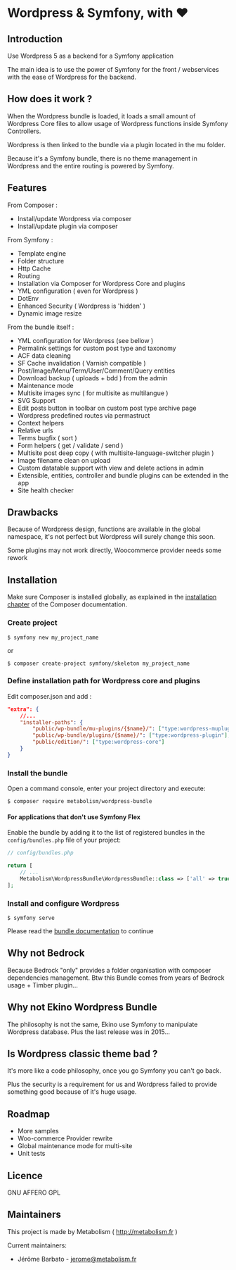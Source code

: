 # Wordpress & Symfony, with ♥

## Introduction

Use Wordpress 5 as a backend for a Symfony application

The main idea is to use the power of Symfony for the front / webservices with the ease of Wordpress for the backend.


## How does it work ?

When the Wordpress bundle is loaded, it loads a small amount of Wordpress Core files to allow usage of Wordpress functions 
inside Symfony Controllers.

Wordpress is then linked to the bundle via a plugin located in the mu folder.

Because it's a Symfony bundle, there is no theme management in Wordpress and the entire routing is powered by Symfony.


## Features

From Composer :
* Install/update Wordpress via composer
* Install/update plugin via composer

From Symfony :
* Template engine
* Folder structure
* Http Cache
* Routing
* Installation via Composer for Wordpress Core and plugins
* YML configuration ( even for Wordpress )
* DotEnv
* Enhanced Security ( Wordpress is 'hidden' )
* Dynamic image resize

From the bundle itself :
* YML configuration for Wordpress (see bellow )
* Permalink settings for custom post type and taxonomy
* ACF data cleaning
* SF Cache invalidation ( Varnish compatible )
* Post/Image/Menu/Term/User/Comment/Query entities
* Download backup ( uploads + bdd ) from the admin
* Maintenance mode
* Multisite images sync ( for multisite as multilangue )
* SVG Support
* Edit posts button in toolbar on custom post type archive page
* Wordpress predefined routes via permastruct
* Context helpers
* Relative urls
* Terms bugfix ( sort )
* Form helpers ( get / validate / send )
* Multisite post deep copy ( with multisite-language-switcher plugin )
* Image filename clean on upload
* Custom datatable support with view and delete actions in admin
* Extensible, entities, controller and bundle plugins can be extended in the app
* Site health checker
 
 
## Drawbacks

Because of Wordpress design, functions are available in the global namespace, 
it's not perfect but Wordpress will surely change this soon.

Some plugins may not work directly, Woocommerce provider needs some rework

## Installation

Make sure Composer is installed globally, as explained in the
[installation chapter](https://getcomposer.org/doc/00-intro.md)
of the Composer documentation.

### Create project

```shell
$ symfony new my_project_name
```

or 

```shell
$ composer create-project symfony/skeleton my_project_name
```

### Define installation path for Wordpress core and plugins

Edit composer.json and add :

```json
"extra": {
    //...
    "installer-paths": {
        "public/wp-bundle/mu-plugins/{$name}/": ["type:wordpress-muplugin"],
        "public/wp-bundle/plugins/{$name}/": ["type:wordpress-plugin"],
        "public/edition/": ["type:wordpress-core"]
    }
}
```

### Install the bundle

Open a command console, enter your project directory and execute:

```shell
$ composer require metabolism/wordpress-bundle
```

#### For applications that don't use Symfony Flex


Enable the bundle by adding it to the list of registered bundles
in the `config/bundles.php` file of your project:

```php
// config/bundles.php

return [
    // ...
    Metabolism\WordpressBundle\WordpressBundle::class => ['all' => true],
];
```

### Install and configure Wordpress

```shell
$ symfony serve
```

Please read the [bundle documentation](docs/index.md) to continue
  
## Why not Bedrock

Because Bedrock "only" provides a folder organisation with composer dependencies management.
Btw this Bundle comes from years of Bedrock usage + Timber plugin...
       
## Why not Ekino Wordpress Bundle

The philosophy is not the same, Ekino use Symfony to manipulate Wordpress database.
Plus the last release was in 2015...

## Is Wordpress classic theme bad ?

It's more like a code philosophy, once you go Symfony you can't go back.

Plus the security is a requirement for us and Wordpress failed to provide something good because of it's huge usage.

## Roadmap

* More samples
* Woo-commerce Provider rewrite
* Global maintenance mode for multi-site
* Unit tests

## Licence

GNU AFFERO GPL
    
    
## Maintainers

This project is made by Metabolism ( http://metabolism.fr )

Current maintainers:
 * Jérôme Barbato - jerome@metabolism.fr
